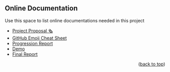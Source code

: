 <!-- ACKNOWLEDGMENTS -->
## Online Documentation

Use this space to list online documentations needed in this project

* [Project Proposal 🗞](https://docs.google.com/document/d/1rSKMuVN15UCtYD5BoVMNZgrb_VtyGrW0GbE4PmHNac0/edit?usp=sharing)
* [GitHub Emoji Cheat Sheet](https://www.webpagefx.com/tools/emoji-cheat-sheet)
* [Progression Report]()
* [Demo]()
* [Final Report]()

<p align="right">(<a href="#readme-top">back to top</a>)</p>
